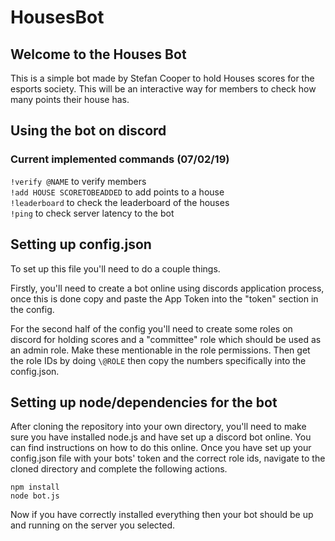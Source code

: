 # HousesBot

## Welcome to the Houses Bot

This is a simple bot made by Stefan Cooper to hold Houses scores 
for the esports society. This will be an interactive way for members
to check how many points their house has.

## Using the bot on discord

### Current implemented commands (07/02/19)

`!verify @NAME` to verify members <br />
`!add HOUSE SCORETOBEADDED` to add points to a house <br />
`!leaderboard` to check the leaderboard of the houses <br />
`!ping` to check server latency to the bot <br />

## Setting up config.json

To set up this file you'll need to do a couple things.

Firstly, you'll need to create a bot online using discords application process,
once this is done copy and paste the App Token into the "token" section in the config.

For the second half of the config you'll need to create some roles on discord for 
holding scores and a "committee" role which should be used as an admin role. Make these
mentionable in the role permissions. Then get the role IDs by doing `\@ROLE` then copy the 
numbers specifically into the config.json.


## Setting up node/dependencies for the bot

After cloning the repository into your own directory, you'll need to make 
sure you have installed node.js and have set up a discord bot online. You 
can find instructions on how to do this online. Once you have set up your 
config.json file with your bots' token and the correct role ids, navigate 
to the cloned directory and complete the following actions.

`npm install` <br />
`node bot.js`

Now if you have correctly installed everything then your bot should be up and 
running on the server you selected.
